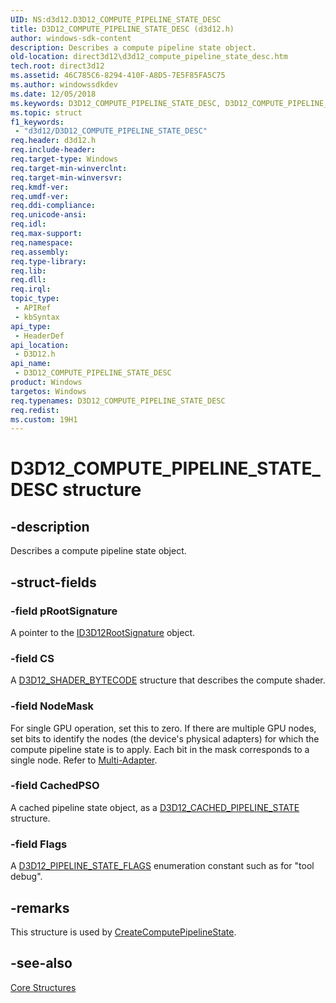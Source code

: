 ```yaml
---
UID: NS:d3d12.D3D12_COMPUTE_PIPELINE_STATE_DESC
title: D3D12_COMPUTE_PIPELINE_STATE_DESC (d3d12.h)
author: windows-sdk-content
description: Describes a compute pipeline state object.
old-location: direct3d12\d3d12_compute_pipeline_state_desc.htm
tech.root: direct3d12
ms.assetid: 46C785C6-8294-410F-A8D5-7E5F85FA5C75
ms.author: windowssdkdev
ms.date: 12/05/2018
ms.keywords: D3D12_COMPUTE_PIPELINE_STATE_DESC, D3D12_COMPUTE_PIPELINE_STATE_DESC structure, d3d12/D3D12_COMPUTE_PIPELINE_STATE_DESC, direct3d12.d3d12_compute_pipeline_state_desc
ms.topic: struct
f1_keywords: 
 - "d3d12/D3D12_COMPUTE_PIPELINE_STATE_DESC"
req.header: d3d12.h
req.include-header: 
req.target-type: Windows
req.target-min-winverclnt: 
req.target-min-winversvr: 
req.kmdf-ver: 
req.umdf-ver: 
req.ddi-compliance: 
req.unicode-ansi: 
req.idl: 
req.max-support: 
req.namespace: 
req.assembly: 
req.type-library: 
req.lib: 
req.dll: 
req.irql: 
topic_type:
 - APIRef
 - kbSyntax
api_type:
 - HeaderDef
api_location:
 - D3D12.h
api_name:
 - D3D12_COMPUTE_PIPELINE_STATE_DESC
product: Windows
targetos: Windows
req.typenames: D3D12_COMPUTE_PIPELINE_STATE_DESC
req.redist: 
ms.custom: 19H1
---
```


# D3D12_COMPUTE_PIPELINE_STATE_DESC structure


## -description


Describes a compute pipeline state object.


## -struct-fields




### -field pRootSignature

A pointer to the <a href="https://docs.microsoft.com/windows/desktop/api/d3d12/nn-d3d12-id3d12rootsignature">ID3D12RootSignature</a> object.
          


### -field CS

A <a href="https://docs.microsoft.com/windows/desktop/api/d3d12/ns-d3d12-d3d12_shader_bytecode">D3D12_SHADER_BYTECODE</a> structure that describes the compute shader.
          


### -field NodeMask

For single GPU operation, set this to zero. If there are multiple GPU nodes, set bits to identify the nodes (the  device's physical adapters) for which the compute pipeline state is to apply.
            Each bit in the mask corresponds to a single node.
            Refer to <a href="https://docs.microsoft.com/windows/desktop/direct3d12/mulit-engine">Multi-Adapter</a>.


### -field CachedPSO

A cached pipeline state object, as a <a href="https://docs.microsoft.com/windows/desktop/api/d3d12/ns-d3d12-d3d12_cached_pipeline_state">D3D12_CACHED_PIPELINE_STATE</a> structure.
          


### -field Flags

A <a href="https://docs.microsoft.com/windows/desktop/api/d3d12/ne-d3d12-d3d12_pipeline_state_flags">D3D12_PIPELINE_STATE_FLAGS</a> enumeration constant such as for "tool debug".
          


## -remarks



This structure is used by <a href="https://docs.microsoft.com/windows/desktop/api/d3d12/nf-d3d12-id3d12device-createcomputepipelinestate">CreateComputePipelineState</a>.
      




## -see-also




<a href="https://docs.microsoft.com/windows/desktop/direct3d12/direct3d-12-structures">Core Structures</a>
 

 

